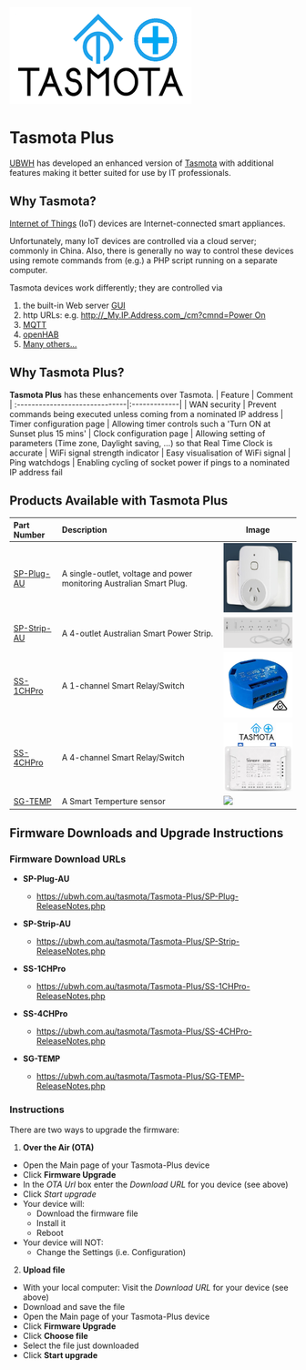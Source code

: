 ![Tasmota Plus](https://github.com/UBWH/tasmota_plus/blob/master/images/TasmotaPlus_small.png)
# Tasmota Plus
[UBWH](https://ubwh.com.au) has developed an enhanced version of [Tasmota](https://tasmota.github.io/docs/ "Tasmota") with additional features making it better suited for use by IT professionals.

## Why Tasmota?
[Internet of Things](https://en.wikipedia.org/wiki/Internet_of_things "IoT") (IoT) devices are Internet-connected smart appliances. 

Unfortunately, many IoT devices are controlled via a cloud server; commonly in China. Also, there is generally no way to control these devices using remote commands from (e.g.) a PHP script running on a separate computer.

Tasmota devices work differently; they are controlled via
1. the built-in Web server [GUI](https://en.wikipedia.org/wiki/Graphical_user_interface)
1. http URLs: e.g. [http://_My.IP.Address.com_/cm?cmnd=Power On]()
1. [MQTT]()
1. [openHAB]()
1. [Many others...](https://tasmota.github.io/docs/Integrations/)
  
## Why Tasmota Plus?
**Tasmota Plus** has these enhancements over Tasmota.
| Feature                        | Comment       
| :------------------------------|:-------------| 
| WAN security                   | Prevent commands being executed unless coming from a nominated IP address
| Timer configuration page       | Allowing timer controls such a 'Turn ON at Sunset plus 15 mins'
| Clock configuration page       | Allowing setting of parameters (Time zone, Daylight saving, ...) so that Real Time Clock is accurate
| WiFi signal strength indicator | Easy visualisation of WiFi signal
| Ping watchdogs                 | Enabling cycling of socket power if pings to a nominated IP address fail

## Products Available with Tasmota Plus
| Part Number                     | Description | Image       
| :------------------------------|:-------------|-------- 
| [SP-Plug-AU](https://ubwh.com.au/SP-Plug-AU) | A single-outlet, voltage and power monitoring Australian Smart Plug. | <img src="images/SP-Plug-AU.jpg" width="200px">
| [SP-Strip-AU](https://ubwh.com.au/SP-Strip-AU) | A 4-outlet Australian Smart Power Strip. | <img src="images/SP-Strip-AU_01.png" width="200px">
| [SS-1CHPro](https://ubwh.com.au/SS-1CHPro) | A 1-channel Smart Relay/Switch | <img src="images/SS-1CHPro.png" width="200px">
| [SS-4CHPro](https://ubwh.com.au/SS-4CHPro) | A 4-channel Smart Relay/Switch | <img src="images/SS-4CHPro.jpg" width="200px">
| [SG-TEMP](https://ubwh.com.au/SG-TEMP) | A Smart Temperture sensor | <img src="https://ubwh.com.au/images/SG-TEMP_01.jpg" width="200px">


## Firmware Downloads and Upgrade Instructions
### Firmware Download URLs

* __SP-Plug-AU__
  * https://ubwh.com.au/tasmota/Tasmota-Plus/SP-Plug-ReleaseNotes.php

* __SP-Strip-AU__
  * https://ubwh.com.au/tasmota/Tasmota-Plus/SP-Strip-ReleaseNotes.php
* __SS-1CHPro__
  * https://ubwh.com.au/tasmota/Tasmota-Plus/SS-1CHPro-ReleaseNotes.php

* __SS-4CHPro__
  * https://ubwh.com.au/tasmota/Tasmota-Plus/SS-4CHPro-ReleaseNotes.php
* __SG-TEMP__
  * https://ubwh.com.au/tasmota/Tasmota-Plus/SG-TEMP-ReleaseNotes.php

### Instructions
There are two ways to upgrade the firmware: 
1. __Over the Air (OTA)__
* Open the Main page of your Tasmota-Plus device
* Click __Firmware Upgrade__
* In the _OTA Url_ box enter the _Download URL_ for you device (see above)
* Click _Start upgrade_
* Your device will:
  * Download the firmware file
  * Install it
  * Reboot
* Your device will NOT:
  * Change the Settings (i.e. Configuration)
2. __Upload file__
* With your local computer: Visit the _Download URL_ for your device (see above)
* Download and save the file
* Open the Main page of your Tasmota-Plus device
* Click __Firmware Upgrade__
* Click __Choose file__
* Select the file just downloaded
* Click __Start upgrade__






